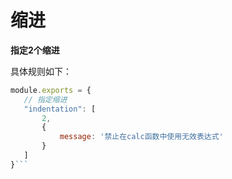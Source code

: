 # 缩进
 **指定2个缩进** 
 
 具体规则如下：
 ```js
module.exports = {
    // 指定缩进
    "indentation": [
        2,
        {
            message: '禁止在calc函数中使用无效表达式'
        }
    ]
}```